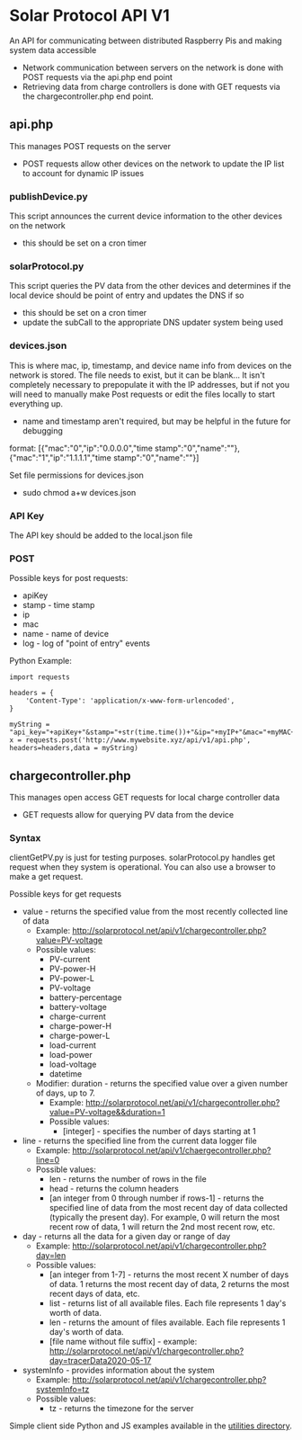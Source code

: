 # Solar Protocol API V1

An API for communicating between distributed Raspberry Pis and making system data accessible

* Network communication between servers on the network is done with POST requests via the api.php end point 
* Retrieving data from charge controllers is done with GET requests via the chargecontroller.php end point.

## api.php
This manages POST requests on the server

* POST requests allow other devices on the network to update the IP list to account for dynamic IP issues

### publishDevice.py

This script announces the current device information to the other devices on the network

* this should be set on a cron timer

### solarProtocol.py
This script queries the PV data from the other devices and determines if the local device should be point of entry and updates the DNS if so

* this should be set on a cron timer
* update the subCall to the appropriate DNS updater system being used

### devices.json
This is where mac, ip, timestamp, and device name info from devices on the network is stored. The file needs to exist, but it can be blank... It isn't completely necessary to prepopulate it with the IP addresses, but if not you will need to manually make Post requests or edit the files locally to start everything up.
* name and timestamp aren't required, but may be helpful in the future for debugging

format:
[{"mac":"0","ip":"0.0.0.0","time stamp":"0","name":""},
{"mac":"1","ip":"1.1.1.1","time stamp":"0","name":""}]

Set file permissions for devices.json
* sudo chmod a+w devices.json

### API Key
The API key should be added to the local.json file

<!--
The API key should be changed and stored as an environmental variable on each device
* The environmental variable key is SP_API_KEY

Setting environmental variables on the Pi (source https://linuxize.com/post/how-to-set-and-list-environment-variables-in-linux/)
* Variables set in the /etc/profile file are loaded whenever a bash login shell is entered. You may need to reboot after adding the variables to this file.
* When declaring environment variables in this file you need to use the export command. Do not put a space around the =.
* Add this line to bottom of /etc/profile (replace this temp key with a new one)
	* export SP_API_KEY=tPmAT5Ab3j7F9
-->


### POST

Possible keys for post requests:
* apiKey
* stamp - time stamp
* ip
* mac
* name - name of device
* log - log of "point of entry" events

Python Example: 
```
import requests

headers = {
    'Content-Type': 'application/x-www-form-urlencoded',
}

myString = "api_key="+apiKey+"&stamp="+str(time.time())+"&ip="+myIP+"&mac="+myMAC+"&name="+myName
x = requests.post('http://www.mywebsite.xyz/api/v1/api.php', headers=headers,data = myString)
```

## chargecontroller.php
This manages open access GET requests for local charge controller data

* GET requests allow for querying PV data from the device

### Syntax

clientGetPV.py is just for testing purposes. solarProtocol.py handles get request when they system is operational. You can also use a browser to make a get request.

Possible keys for get requests

* value - returns the specified value from the most recently collected line of data
	* Example: http://solarprotocol.net/api/v1/chargecontroller.php?value=PV-voltage
	* Possible values:
		* PV-current
		* PV-power-H
		* PV-power-L
		* PV-voltage
		* battery-percentage
		* battery-voltage
		* charge-current
		* charge-power-H
		* charge-power-L
		* load-current
		* load-power
		* load-voltage
		* datetime
	* Modifier: duration - returns the specified value over a given number of days, up to 7.
		* Example: http://solarprotocol.net/api/v1/chargecontroller.php?value=PV-voltage&&duration=1
		* Possible values:
			* [integer] - specifies the number of days starting at 1
* line - returns the specified line from the current data logger file
	* Example: http://solarprotocol.net/api/v1/chaergecontroller.php?line=0
	* Possible values:
		* len - returns the number of rows in the file
		* head - returns the column headers
		* [an integer from 0 through number if rows-1] - returns the specified line of data from the most recent day of data collected (typically the present day). For example, 0 will return the most recent row of data, 1 will return the 2nd most recent row, etc.
* day - returns all the data for a given day or range of day
	* Example: http://solarprotocol.net/api/v1/chargecontroller.php?day=len
	* Possible values:
		* [an integer from 1-7] - returns the most recent X number of days of data. 1 returns the most recent day of data, 2 returns the most recent days of data, etc.
		* list - returns list of all available files. Each file represents 1 day's worth of data.
		* len - returns the amount of files available. Each file represents 1 day's worth of data.
		* [file name without file suffix] - example: http://solarprotocol.net/api/v1/chargecontroller.php?day=tracerData2020-05-17
* systemInfo - provides information about the system
	* Example: http://solarprotocol.net/api/v1/chargecontroller.php?systemInfo=tz
	* Possible values:
		* tz - returns the timezone for the server

<p>
Simple client side Python and JS examples available in the <a href="https://github.com/alexnathanson/solar-protocol/tree/master/utilities/apiV1-examples" target="_blank">utilities directory</a>.
</p>
